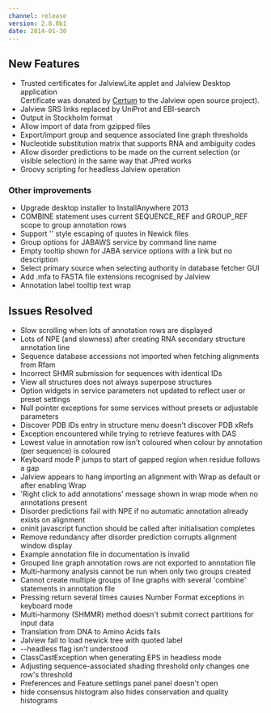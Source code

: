 ```yaml
---
channel: release
version: 2.8.0b1
date: 2014-01-30
---
```


## New Features

- Trusted certificates for JalviewLite applet and Jalview Desktop application<br/>
Certificate was donated by [Certum](https://www.certum.eu) to the Jalview open source project).
- Jalview SRS links replaced by UniProt and EBI-search
- Output in Stockholm format
- Allow import of data from gzipped files
- Export/import group and sequence associated line graph thresholds
- Nucleotide substitution matrix that supports RNA and ambiguity codes
- Allow disorder predictions to be made on the current selection (or visible selection) in the same way that JPred works
- Groovy scripting for headless Jalview operation


### Other improvements
- Upgrade desktop installer to InstallAnywhere 2013
- COMBINE statement uses current SEQUENCE_REF and GROUP_REF scope to group annotation rows
- Support '' style escaping of quotes in Newick files
- Group options for JABAWS service by command line name
- Empty tooltip shown for JABA service options with a link but no description
- Select primary source when selecting authority in database fetcher GUI
- Add .mfa to FASTA file extensions recognised by Jalview
- Annotation label tooltip text wrap


## Issues Resolved

- Slow scrolling when lots of annotation rows are displayed
- Lots of NPE (and slowness) after creating RNA secondary structure annotation line
- Sequence database accessions not imported when fetching alignments from Rfam
- Incorrect SHMR submission for sequences with identical IDs
- View all structures does not always superpose structures
- Option widgets in service parameters not updated to reflect user or preset settings
- Null pointer exceptions for some services without presets or adjustable parameters
- Discover PDB IDs entry in structure menu doesn't discover PDB xRefs
- Exception encountered while trying to retrieve features with DAS
- Lowest value in annotation row isn't coloured when colour by annotation (per sequence) is coloured
- Keyboard mode P jumps to start of gapped region when residue follows a gap
- Jalview appears to hang importing an alignment with Wrap as default or after enabling Wrap
- 'Right click to add annotations' message shown in wrap mode when no annotations present
- Disorder predictions fail with NPE if no automatic annotation already exists on alignment
- oninit javascript function should be called after initialisation completes
- Remove redundancy after disorder prediction corrupts alignment window display
- Example annotation file in documentation is invalid
- Grouped line graph annotation rows are not exported to annotation file
- Multi-harmony analysis cannot be run when only two groups created
- Cannot create multiple groups of line graphs with several 'combine' statements in annotation file
- Pressing return several times causes Number Format exceptions in keyboard mode
- Multi-harmony (SHMMR) method doesn't submit correct partitions for input data
- Translation from DNA to Amino Acids fails
- Jalview fail to load newick tree with quoted label
- --headless flag isn't understood
- ClassCastException when generating EPS in headless mode
- Adjusting sequence-associated shading threshold only changes one row's threshold
- Preferences and Feature settings panel panel doesn't open
- hide consensus histogram also hides conservation and quality histograms
